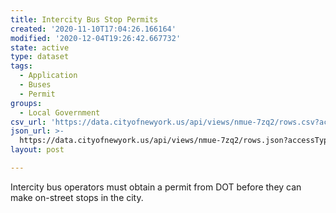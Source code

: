 ```yaml
---
title: Intercity Bus Stop Permits
created: '2020-11-10T17:04:26.166164'
modified: '2020-12-04T19:26:42.667732'
state: active
type: dataset
tags:
  - Application
  - Buses
  - Permit
groups:
  - Local Government
csv_url: 'https://data.cityofnewyork.us/api/views/nmue-7zq2/rows.csv?accessType=DOWNLOAD'
json_url: >-
  https://data.cityofnewyork.us/api/views/nmue-7zq2/rows.json?accessType=DOWNLOAD
layout: post

---
```

Intercity bus operators must obtain a permit from DOT before they can make on-street stops in the city.
